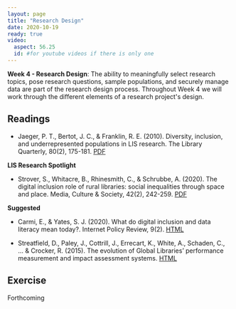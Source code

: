 ```yaml
---
layout: page
title: "Research Design"
date: 2020-10-19
ready: true
video:
  aspect: 56.25
  id: #for youtube videos if there is only one
---
```



**Week 4 - Research Design**: The ability to meaningfully select research topics, pose research questions, sample populations, and securely manage data are part of the research design process. Throughout Week 4 we will work through the different elements of a research project's design.


## Readings
 - Jaeger, P. T., Bertot, J. C., & Franklin, R. E. (2010). Diversity, inclusion, and underrepresented populations in LIS research. The Library Quarterly, 80(2), 175-181. [PDF](https://www.journals.uchicago.edu/doi/pdf/10.1086/651053)

**LIS Research Spotlight**
- Strover, S., Whitacre, B., Rhinesmith, C., & Schrubbe, A. (2020). The digital inclusion role of rural libraries: social inequalities through space and place. Media, Culture & Society, 42(2), 242-259. [PDF]()

**Suggested**

- Carmi, E., & Yates, S. J. (2020). What do digital inclusion and data literacy mean today?. Internet Policy Review, 9(2). [HTML](https://policyreview.info/digital-inclusion)

- Streatfield, D., Paley, J., Cottrill, J., Errecart, K., White, A., Schaden, C., ... & Crocker, R. (2015). The evolution of Global Libraries’ performance measurement and impact assessment systems. [HTML](https://www.emerald.com/insight/content/doi/10.1108/PMM-04-2015-0010/full/html)

## Exercise
Forthcoming
